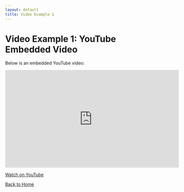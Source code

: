 ```yaml
---
layout: default
title: Video Example 1
---
```


# Video Example 1: YouTube Embedded Video

Below is an embedded YouTube video:

<iframe width="560" height="315" src="https://www.youtube.com/embed/dQw4w9WgXcQ" frameborder="0" allow="accelerometer; autoplay; clipboard-write; encrypted-media; gyroscope; picture-in-picture" allowfullscreen></iframe>

<p>
  <a href="https://www.youtube.com/watch?v=dQw4w9WgXcQ" target="_blank" rel="noopener noreferrer">
    Watch on YouTube
  </a>
</p>

[Back to Home](index.md)